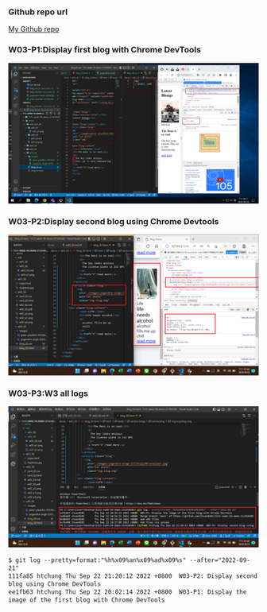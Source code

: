 ### Github repo url

[My Github repo](https://github.com/Chuan0201/1111-sweb-1N-demo-211410302.git)

### W03-P1:Display first blog with Chrome DevTools

![](w03-p1.png)

### W03-P2:Display second blog using Chrome Devtools

![](w03-p2.png)

### W03-P3:W3 all logs

![](w03-p3.png)

```
$ git log --pretty=format:"%h%x09%an%x09%ad%x09%s" --after="2022-09-21"
111fa85 htchung Thu Sep 22 21:20:12 2022 +0800  W03-P2: Display second blog using Chrome DevTools
ee1fb63 htchung Thu Sep 22 20:02:14 2022 +0800  W03-P1: Display the image of the first blog with Chrome DevTools

```
